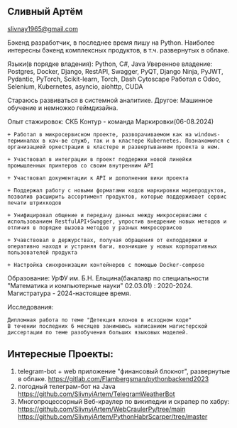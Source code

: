 ## Сливный Артём
slivnay1965@gmail.com

Бэкенд разработчик, в последнее время пишу на Python. Наиболее интересны бэкенд комплексных продуктов, в т.ч. развернутых в облаке.

Языки(в порядке владения): Python, C#, Java
Уверенное владение: Postgres, Docker, Django, RestAPI, Swagger,  PyQT, Django Ninja, PyJWT, Pydantic, PyTorch, Scikit-learn, Torch, Dash Cytoscape
Работал с Odoo, Selenium, Kubernetes, asyncio, aiohttp, CUDA

Стараюсь развиваться в системной аналитике.
Другое: Машинное обучение и немножко геймдизайна.

Опыт стажировок:
    СКБ Контур - команда Маркировки(06-08.2024)
    
	+ Работал в микросервисном проекте, разворачиваемом как на windows-терминалах в кач-ве служб, так и в кластере Kubernetes. Познакомился с организацией оркестрации в кластере и развертыванием проекта в нем.
 
	+ Участвовал в интеграции в проект поддержки новой линейки промышленных принтеров со своим внутренним API
 
	+ Участвовал документации к API и дополнении вики проекта
 
	+ Поддержал работу с новыми форматами кодов маркировки морепродуктов, позволив расширить ассортимент продуктов, которые поддерживает сервис печати штрихкодов
 
	+ Унифицировал общение и передачу данных между микросервисами с использованием RestfulAPI+Swagger, упростив внедрение новых методов и отличия в порядке вызова методов у разных микросервисов 
 
	+ Учавствовал в держурствах, получая обращения от ехподдержки и оперативно находя и устраняя баги, возникшие у новых корпоративных пользователей продукта
 
	+ Настройка синхронизации контейнеров с помощью Docker-compose
    
    
Образование:
    УрФУ им. Б.Н. Ельцина(бакалавр по специальности "Математика и компьютерные науки" 02.03.01) : 2020-2024.
    Магистратура - 2024-настоящее время.

Исследования:

    Дипломная работа по теме "Детекция клонов в исходном коде"
    В течении последних 6 месяцев занимаюсь написанием магистерской диссертации по теме разобучения больших языковых моделей.
    

## Интересные Проекты:
1) telegram-bot + web приложение "финансовый блокнот", развернутые в облаке.
 https://gitlab.com/Flambergsman/pythonbackend2023 
 2) погодный телеграм-бот на Java
 https://github.com/SlivnyiArtem/TelegramWeatherBot
 3) Многопроцессорный Веб-краулер по википедии
 и скрапер по хабру:
 https://github.com/SlivnyiArtem/WebCraulerPy/tree/main
 https://github.com/SlivnyiArtem/PythonHabrScarper/tree/master
